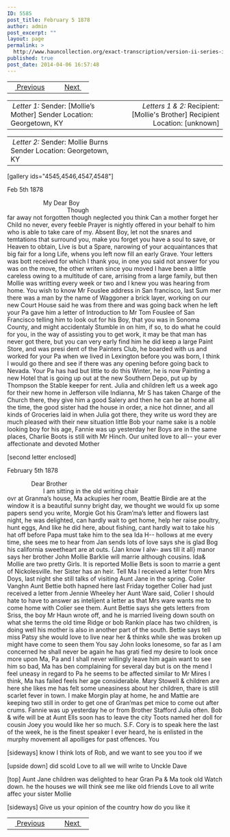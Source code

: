 ```yaml
---
ID: 5585
post_title: February 5 1878
author: admin
post_excerpt: ""
layout: page
permalink: >
  http://www.hauncollection.org/exact-transcription/version-ii-series-iv/february-5-1878/
published: true
post_date: 2014-04-06 16:57:48
---
```

<table style="width: 100%;" align="center">
<tbody>
<tr>
<td width="50%"><a href="http://www.hauncollection.org/version-2/version-ii-series-iv/january-30-1878/"><img src="https://lh3.googleusercontent.com/-EFJpxxNiPNw/VqgtWBCZrMI/AAAAAAAAAFU/WfY4lPFWWkg/s800-Ic42/Soeb-Plain-Arrows-8-10px.png" alt="" width="10" height="10" /> Previous</a></td>
<td style="text-align: right;"><a href="http://www.hauncollection.org/version-2/version-ii-series-iv/february-28-1878/">Next <img src="https://lh3.googleusercontent.com/-67k0cYlpXHw/VqgtWKz1MXI/AAAAAAAAAFU/k9PW_Piyurk/s800-Ic42/Soeb-Plain-Arrows-5-10px.png" alt="" width="10" height="10" /></a></td>
</tr>
</tbody>
</table>
<table style="width: 100%;" align="center">
<tbody>
<tr>
<td width="50%"> <em>Letter 1:</em>
Sender: [Mollie’s Mother]
Sender Location: Georgetown, KY</td>
<td style="text-align: right;"><em>Letters 1 &amp; 2:</em>
Recipient: [Mollie's Brother]
Recipient Location: [unknown]</td>
</tr>
</tbody>
</table>
<table style="width: 100%;" align="center">
<tbody>
<tr>
<td width="50%"> <em>Letter 2:</em>
Sender: Mollie Burns
Sender Location: Georgetown, KY</td>
<td style="text-align: right;"></td>
</tr>
</tbody>
</table>
[gallery ids="4545,4546,4547,4548"]

Feb 5th 1878
<div style="text-indent: 6em;">My Dear Boy</div>
<div style="text-indent: 10em;">Though</div>
far away not forgotten though neglected you think
Can a mother forget her Child no never, every
feeble Prayer is nightly offered in your behalf
to him who is able to take care of my. Absent
Boy, let not the snares and temtations that
surround you, make you forget you have a soul
to save, or Heaven to obtain, Live is but a
Spare, narowing of your acquaintances that big
fair for a long Life, whens you left now fill
an early Grave. Your letters was bott received
for which I thank you, in one you said not
answer for you was on the move, the other
writen since you moved I have been a little
careless owing to a multitude of care, arrising
from a large family, but then Mollie was
writting every week or two and I knew you
was hearing from home. You wish to know
Mr Fouslee address in San francisco, last Sum
mer there was a man by the name of Waggoner
a brick layer, working on our new Court House
said he was from there and was going back
when he left your Pa gave him a letter of
Introduction to Mr Tom Fouslee of San Francisco
telling him to look out for his Boy, that you
was in Sonoma County, and might accidentaly
Stumble in on him, if so, to do what he could
for you, in the way of assisting you to get
work, it may be that man has never got
there, but you can very early find him
he did keep a large Paint Store, and was presi
dent of the Painters Club, he boarded with us
and worked for your Pa when we lived in
Lexington before you was born, I think I would
go there and see if there was any opening
before going back to Nevada. Your Pa has had
but little to do this Winter, he is now Painting
a new Hotel that is going up out at the
new Southern Depo, put up by Thompson the
Stable keeper for rent. Julia and children left
us a week ago for their new home in Jefferson
ville Indianna, Mr S has taken Charge of the
Church there, they give him a good Salery and
then he can be at home all the time, the
good sister had the house in order, a nice
hot dinner, and all kinds of Groceries laid in
when Julia got there, they write us word they
are much pleased with their new situation
little Bob your name sake is a noble looking
boy for his age, Fannie was up yesterday her Boys
are in the same places, Charlie Boots is still
with Mr Hinch. Our united love to all--
your ever affectionate and devoted Mother

[second letter enclosed]

February 5th 1878
<div style="text-indent: 4em;">Dear Brother</div>
<div style="text-indent: 6em;">I am sitting in the old writing chair</div>
ovr at Granma’s house, Ma ackupies her room, Beattie
Birdie are at the window it is a beautiful sunny
bright day, we thought we would fix up some papers
send you write, Morgie Got his Gram’ma’s letter and flowers
last night, he was delighted, can hardly wait to get
home, help her raise poultry, hunt eggs, And like he
did here, about fishing, cant hardly wait to take
his hat off before Papa must take him to the sea
Ida H-- hollows at me every time, she sees me to hear
from Jan sends lots of love says she is glad Bog
his california sweetheart are at outs. {Jan know I alw-
aws till it all} manor says her brother John Mollie
Barklie will marrie although cousins. Ida&amp; Mollie
are two pretty Girls. It is reported Mollie Bets is
soon to marrie a gent of Nickolesville. her Sister has
an heir. Tell Ma I received a letter from Mrs
Doys, last night she still talks of visiting Aunt
Jane in the spring. Colier Vanghn Aunt Bettie
both hapned here last Friday together Colier
had just received a letter from Jennie Wheeley
her Aunt Ware said, Colier I should hate
to have to answer as intelijent a letter as that
Mrs ware wants me to come home with Colier
see them. Aunt Bettie says she gets letters from
Sriss, the boy Mr Haun wrote off, and he
is married liveing down south on what she
terms the old time Ridge or bob Rankin place
has two children, is doing well his mother is also
in another part of the south. Bettie says tell miss
Patsy she would love to live near her &amp; thinks while
she was broken up might have come to seen them
You say John looks lonesome, so far as I am
concerned he shall never be again he has grati
fied my desire to look once more upon Ma, Pa
and I shall never willingly leave him again
want to see him so bad, Ma has ben complaining
for several day but is on the mend I feel uneasy
in regard to Pa he seems to be affected similar
to Mr Mires I think, Ma has failed feels her
age considerable. Mary Stowell &amp; children are here
she likes me has felt some uneasiness about her
children, thare is still scarlet fever in town. I
make Morgin play at home, he and Mattie are
keeping two still in order to get one of Gran’mas
pet mice to come out after crums. Fannie
was up yesterday he or from Brother Stafford Julia
often. Bob &amp; wife will be at Aunt Ells soon has to
leave the city Toots named her doll for cousin
Joey you would like her so much. S.F. Cory is
to speak here the last of the week, he is the finest
speaker I ever heard, he is enlisted in the murphy
movement all apolliges for past offences. You

[sideways]
know I think lots of Rob, and we want to see you too if we

[upside down]
did scold Love to all we will write to Unckle Dave

[top]
Aunt Jane children was delighted to hear Gran Pa &amp; Ma
took old Watch down. he the houses we will think
see me like old friends Love to all write affec your
sister Mollie

[sideways]
Give us your opinion of the country how do you
like it
<table style="width: 100%;" align="center">
<tbody>
<tr>
<td width="50%"><a href="http://www.hauncollection.org/version-2/version-ii-series-iv/january-30-1878/"><img src="https://lh3.googleusercontent.com/-EFJpxxNiPNw/VqgtWBCZrMI/AAAAAAAAAFU/WfY4lPFWWkg/s800-Ic42/Soeb-Plain-Arrows-8-10px.png" alt="" width="10" height="10" /> Previous</a></td>
<td style="text-align: right;"><a href="http://www.hauncollection.org/version-2/version-ii-series-iv/february-28-1878/">Next <img src="https://lh3.googleusercontent.com/-67k0cYlpXHw/VqgtWKz1MXI/AAAAAAAAAFU/k9PW_Piyurk/s800-Ic42/Soeb-Plain-Arrows-5-10px.png" alt="" width="10" height="10" /></a></td>
</tr>
</tbody>
</table>